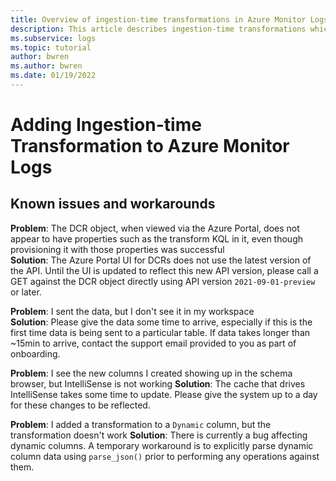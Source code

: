 ```yaml
---
title: Overview of ingestion-time transformations in Azure Monitor Logs
description: This article describes ingestion-time transformations which allow you to filter and transform data before it's stored in a Log Analytics workspace in Azure Monitor.
ms.subservice: logs
ms.topic: tutorial
author: bwren
ms.author: bwren
ms.date: 01/19/2022
---
```


# Adding Ingestion-time Transformation to Azure Monitor Logs

## Known issues and workarounds  
**Problem**: The DCR object, when viewed via the Azure Portal, does not appear to have properties such as the transform KQL in it, even though provisioning it with those properties was successful  
**Solution**: The Azure Portal UI for DCRs does not use the latest version of the API. Until the UI is updated to reflect this new API version, please call a GET against the DCR object directly using API version `2021-09-01-preview` or later.  

**Problem**: I sent the data, but I don't see it in my workspace  
**Solution**: Please give the data some time to arrive, especially if this is the first time data is being sent to a particular table. If data takes longer than ~15min to arrive, contact the support email provided to you as part of onboarding.  

**Problem**: I see the new columns I created showing up in the schema browser, but IntelliSense is not working
**Solution**: The cache that drives IntelliSense takes some time to update. Please give the system up to a day for these changes to be reflected.  

**Problem**: I added a transformation to a `Dynamic` column, but the transformation doesn't work
**Solution**: There is currently a bug affecting dynamic columns. A temporary workaround is to explicitly parse dynamic column data using `parse_json()` prior to performing any operations against them.   


